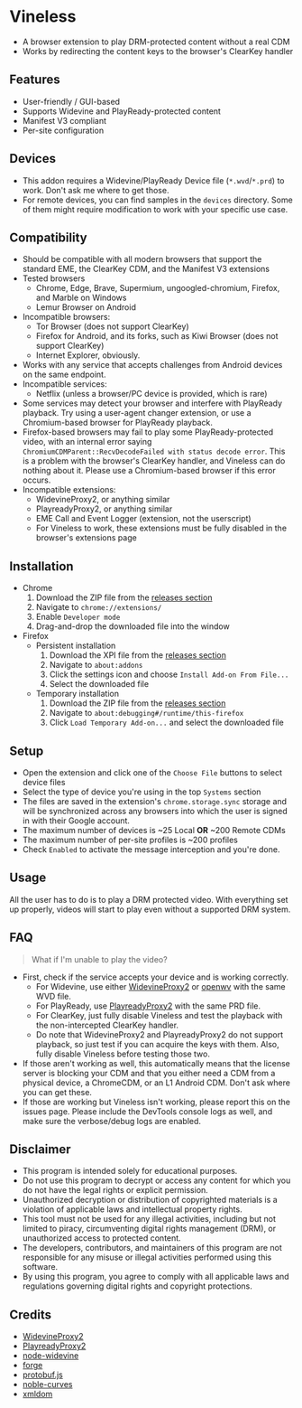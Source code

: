 # Vineless
* A browser extension to play DRM-protected content without a real CDM
* Works by redirecting the content keys to the browser's ClearKey handler

## Features
+ User-friendly / GUI-based
+ Supports Widevine and PlayReady-protected content
+ Manifest V3 compliant
+ Per-site configuration

## Devices
* This addon requires a Widevine/PlayReady Device file (`*.wvd`/`*.prd`) to work. Don't ask me where to get those.
* For remote devices, you can find samples in the `devices` directory. Some of them might require modification to work with your specific use case.

## Compatibility
+ Should be compatible with all modern browsers that support the standard EME, the ClearKey CDM, and the Manifest V3 extensions
+ Tested browsers
  + Chrome, Edge, Brave, Supermium, ungoogled-chromium, Firefox, and Marble on Windows
  + Lemur Browser on Android
+ Incompatible browsers:
  + Tor Browser (does not support ClearKey)
  + Firefox for Android, and its forks, such as Kiwi Browser (does not support ClearKey)
  + Internet Explorer, obviously.
+ Works with any service that accepts challenges from Android devices on the same endpoint.
+ Incompatible services:
  + Netflix (unless a browser/PC device is provided, which is rare)
+ Some services may detect your browser and interfere with PlayReady playback. Try using a user-agent changer extension, or use a Chromium-based browser for PlayReady playback.
+ Firefox-based browsers may fail to play some PlayReady-protected video, with an internal error saying `ChromiumCDMParent::RecvDecodeFailed with status decode error`. This is a problem with the browser's ClearKey handler, and Vineless can do nothing about it. Please use a Chromium-based browser if this error occurs.
+ Incompatible extensions:
  + WidevineProxy2, or anything similar
  + PlayreadyProxy2, or anything similar
  + EME Call and Event Logger (extension, not the userscript)
  + For Vineless to work, these extensions must be fully disabled in the browser's extensions page

## Installation
+ Chrome
  1. Download the ZIP file from the [releases section](https://github.com/Ingan121/Vineless/releases)
  2. Navigate to `chrome://extensions/`
  3. Enable `Developer mode`
  4. Drag-and-drop the downloaded file into the window
+ Firefox
  + Persistent installation
    1. Download the XPI file from the [releases section](https://github.com/Ingan121/Vineless/releases)
    2. Navigate to `about:addons`
    3. Click the settings icon and choose `Install Add-on From File...`
    4. Select the downloaded file
  + Temporary installation
    1. Download the ZIP file from the [releases section](https://github.com/Ingan121/Vineless/releases)
    2. Navigate to `about:debugging#/runtime/this-firefox`
    3. Click `Load Temporary Add-on...` and select the downloaded file

## Setup
+ Open the extension and click one of the `Choose File` buttons to select device files
+ Select the type of device you're using in the top `Systems` section
+ The files are saved in the extension's `chrome.storage.sync` storage and will be synchronized across any browsers into which the user is signed in with their Google account.
+ The maximum number of devices is ~25 Local **OR** ~200 Remote CDMs
+ The maximum number of per-site profiles is ~200 profiles
+ Check `Enabled` to activate the message interception and you're done.

## Usage
All the user has to do is to play a DRM protected video. With everything set up properly, videos will start to play even without a supported DRM system.

## FAQ
> What if I'm unable to play the video?

* First, check if the service accepts your device and is working correctly.
  * For Widevine, use either [WidevineProxy2](https://github.com/DevLARLEY/WidevineProxy2) or [openwv](https://github.com/tchebb/openwv) with the same WVD file.
  * For PlayReady, use [PlayreadyProxy2](https://github.com/DevLARLEY/PlayreadyProxy2/) with the same PRD file.
  * For ClearKey, just fully disable Vineless and test the playback with the non-intercepted ClearKey handler.
  * Do note that WidevineProxy2 and PlayreadyProxy2 do not support playback, so just test if you can acquire the keys with them. Also, fully disable Vineless before testing those two.
* If those aren't working as well, this automatically means that the license server is blocking your CDM and that you either need a CDM from a physical device, a ChromeCDM, or an L1 Android CDM. Don't ask where you can get these.
* If those are working but Vineless isn't working, please report this on the issues page. Please include the DevTools console logs as well, and make sure the verbose/debug logs are enabled.

## Disclaimer
+ This program is intended solely for educational purposes.
+ Do not use this program to decrypt or access any content for which you do not have the legal rights or explicit permission.
+ Unauthorized decryption or distribution of copyrighted materials is a violation of applicable laws and intellectual property rights.
+ This tool must not be used for any illegal activities, including but not limited to piracy, circumventing digital rights management (DRM), or unauthorized access to protected content.
+ The developers, contributors, and maintainers of this program are not responsible for any misuse or illegal activities performed using this software.
+ By using this program, you agree to comply with all applicable laws and regulations governing digital rights and copyright protections.

## Credits
+ [WidevineProxy2](https://github.com/DevLARLEY/WidevineProxy2)
+ [PlayreadyProxy2](https://github.com/DevLARLEY/PlayreadyProxy2/tree/f4965f809dbea1a309e1fd50c072f50bf08fb03c)
+ [node-widevine](https://github.com/Frooastside/node-widevine)
+ [forge](https://github.com/digitalbazaar/forge)
+ [protobuf.js](https://github.com/protobufjs/protobuf.js)
+ [noble-curves](https://github.com/paulmillr/noble-curves)
+ [xmldom](https://github.com/xmldom/xmldom)